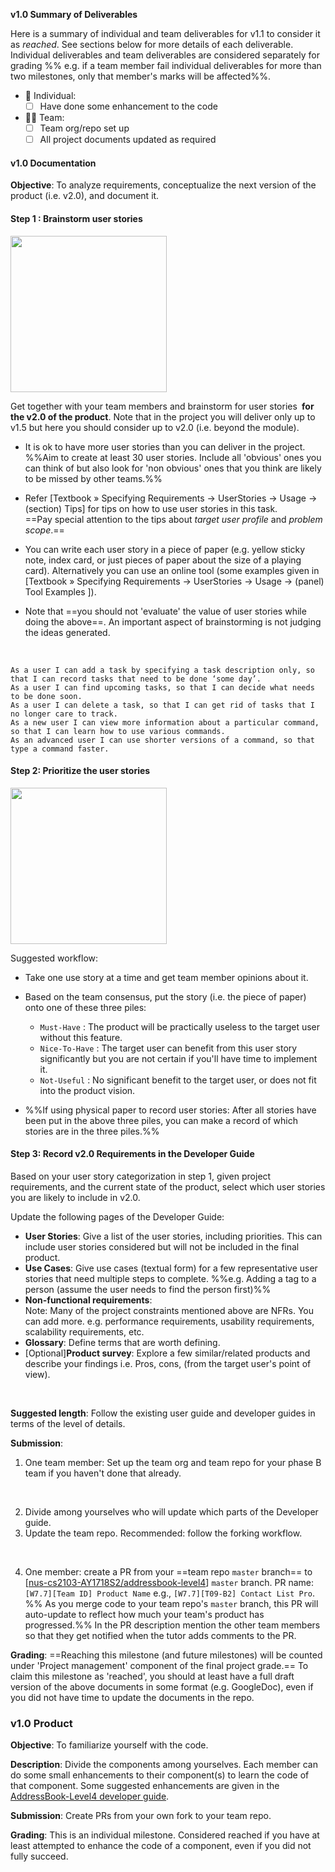 <tip-box> 

**v1.0 Summary of Deliverables**

Here is a summary of individual and team deliverables for v1.1 to consider it as _reached_. See sections below for more details of each deliverable. Individual deliverables and team deliverables are considered separately for grading %%&nbsp;e.g. if a team member fail individual deliverables for more than two milestones, only that member's marks will be affected%%.

* :bust_in_silhouette: Individual:
  - [ ] Have done some enhancement to the code
* :busts_in_silhouette::busts_in_silhouette: Team:
  - [ ] Team org/repo set up
  - [ ] All project documents updated as required

</tip-box>

<div id="documentation">

#### v1.0 Documentation

**Objective**: To analyze requirements, conceptualize the next version of the product (i.e. v2.0), and document it.

#### Step 1 : Brainstorm user stories

<img src="{{baseUrl}}/admin/images/v00.png" width="250px">

Get together with your team members and <trigger trigger="click" for="modal:v10-brainstorming">brainstorm</trigger> for <trigger trigger="click" for="modal:v10-userstories">user stories</trigger> **&nbsp;for the v2.0 of the product**. Note that in the project you will deliver only up to v1.5 but here you should consider up to v2.0 (i.e. beyond the module).

* It is ok to have more user stories than you can deliver in the project. %%Aim to create at least 30 user stories. Include all 'obvious' ones you can think of but also look for 'non obvious' ones that you think are likely to be missed by other teams.%%

* Refer <trigger trigger="click" for="modal:v10-userstoryusagetips">[Textbook &raquo; Specifying Requirements &rarr; UserStories &rarr;  Usage &rarr; (section) Tips]</trigger> for tips on how to use user stories in this task.<br>==Pay special attention to the tips about _target user profile_ and _problem scope_.==

* You can write each user story in a piece of paper (e.g. yellow sticky note, index card, or just pieces of paper about the size of a playing card). Alternatively you can use an online tool (some examples given in <trigger trigger="click" for="modal:v10-onlinetools">[Textbook &raquo; Specifying Requirements &rarr; UserStories &rarr; Usage &rarr; (panel) Tool Examples ]</trigger>).<br>
  
* Note that ==you should not 'evaluate' the value of user stories while doing the above==. An important aspect of brainstorming is not judging the ideas generated.  

<modal large title="Textbook &raquo;" id="modal:v10-brainstorming">
  <include src="../book/gatheringRequirements/brainstorming/full.md"/>
</modal>

<modal large title="Textbook &raquo;" id="modal:v10-userstories">
  <include src="../book/specifyingRequirements/userStories/introduction/full.md"/>
</modal> 

<modal large title="Textbook &raquo; Specifying Requirements &rarr; UserStories &rarr; Usage &rarr; (panel)Tool Examples" id="modal:v10-onlinetools">
  <include src="../book/specifyingRequirements/userStories/usage/tools.md"/>
</modal>

<modal large title="Textbook &raquo; Specifying Requirements &rarr; UserStories &rarr;  Usage &rarr; (section) Tips" id="modal:v10-userstoryusagetips">
  <include src="../book/specifyingRequirements/userStories/usage/text.md#usageTips"/>
</modal>

<panel header="%%:package: User Story examples (from a different product)%%">

`As a user I can add a task by specifying a task description only, so that I can record tasks that need to be done ‘some day’.`  
`As a user I can find upcoming tasks, so that I can decide what needs to be done soon.`  
`As a user I can delete a task, so that I can get rid of tasks that I no longer care to track.`  
`As a new user I can view more information about a particular command, so that I can learn how to use various commands.`  
`As an advanced user I can use shorter versions of a command, so that type a command faster.`  

</panel>

#### Step 2: Prioritize the user stories

<img src="{{baseUrl}}/admin/images/userstories.png" width="250px">

Suggested workflow:

* Take one use story at a time and get team member opinions about it.
* Based on the team consensus, put the story (i.e. the piece of paper) onto one of these three piles:

  * `Must-Have` : The product will be practically useless to the target user without this feature.
  * `Nice-To-Have` : The target user can benefit from this user story significantly but you are not certain if you'll have time to implement it.
  * `Not-Useful` : No significant benefit to the target user, or does not fit into the product vision.

* %%If using physical paper to record user stories: After all stories have been put in the above three piles, you can make a record of which stories are in the three piles.%%



#### Step 3: Record v2.0 Requirements in the Developer Guide 

Based on your user story categorization in step 1, given project requirements, and the current state of the product, select which user stories you are likely to include in v2.0.

Update the following pages of the Developer Guide:

* <trigger trigger="click" for="modal:v10-userstories">**User Stories**</trigger>: Give a list of the user stories, including priorities. This can include user stories considered but will not be included in the final product.
* <trigger trigger="click" for="modal:v10-usecases">**Use Cases**</trigger>: Give use cases (textual form) for a few representative user stories that need multiple steps to complete. %%e.g. Adding a tag to a person (assume the user needs to find the person first)%%   
* <trigger trigger="click" for="modal:v10-nfr">**Non-functional requirements**</trigger>:  
  Note: Many of the project constraints mentioned above are NFRs. You can add more. e.g. performance requirements, usability requirements, scalability requirements, etc.
* <trigger trigger="click" for="modal:v10-glossary">**Glossary**</trigger>: Define terms that are worth defining.
*  [Optional]<trigger trigger="click" for="modal:v10-prodsurveys">**Product survey**</trigger>: Explore a few similar/related products and describe your findings i.e. Pros, cons, (from the target user's point of view). 

<modal large title="Textbook &raquo; Specifying Requirements &rarr; Use Cases" id="modal:v10-usecases">
  <include src="../book/specifyingRequirements/useCases/index.md#main"/>
</modal>

<modal large title="Textbook &raquo;" id="modal:v10-nfr">
  <include src="../book/requirements/nonFunctionalRequirements/full.md"/>
</modal>

<modal title="Textbook &raquo;" id="modal:v10-glossary">
  <include src="../book/specifyingRequirements/glossary/what/full.md"/>
</modal>

<modal title="Textbook &raquo;" id="modal:v10-prodsurveys">
  <include src="../book/gatheringRequirements/productSurveys/full.md"/>
</modal>


**Suggested length**: Follow the existing user guide and developer guides in terms of the level of details.

**Submission**: 

1. One team member: <trigger trigger="click" for="modal:v10-setuporg">Set up the team org</trigger> and <trigger trigger="click" for="modal:v10-setuprepo">team repo</trigger> for your phase B team if you haven't done that already.

<modal large title="Admin &raquo; Appendix E: Using GitHub Project Hosting &rarr; Organization Setup" id="modal:v10-setuporg">
  <include src="appendixE-gitHub.md#organization-setup"/>
</modal>

<modal large title="Admin &raquo; Appendix E: Using GitHub Project Hosting &rarr; Repo Setup" id="modal:v10-setuprepo">
  <include src="appendixE-gitHub.md#repo-setup"/>
</modal>

2. Divide among yourselves who will update which parts of the Developer guide.
3. Update the team repo. Recommended: follow the <trigger trigger="click" for="modal:v10-forkingworkflow">forking workflow</trigger>.

<modal large title="TextBook &raquo;" id="modal:v10-forkingworkflow">
  <include src="../book/revisionControl/forkingWorkflow/full.md"/>
</modal>

4. One member: create a PR from your ==team repo `master` branch== to [[nus-cs2103-AY1718S2/addressbook-level4](https://github.com/nus-cs2103-AY1718S2/addressbook-level4)] `master` branch. PR name: `[W7.7][Team ID] Product Name` e.g., `[W7.7][T09-B2] Contact List Pro`. %%&nbsp;As you merge code to your team repo's `master` branch, this PR will auto-update to reflect how much your team's product has progressed.%% In the PR description <tooltip content="use @githubUserName">mention</tooltip> the other team members so that they get notified when the tutor adds comments to the PR.

**Grading**: ==Reaching this milestone (and future milestones) will be counted under 'Project management' component of the final project grade.== 
To claim this milestone as 'reached', you should at least have a full draft version of the above documents in some format (e.g. GoogleDoc), even if you did not have time to update the documents in the repo.

</div>
<div id="product">

### v1.0 Product

**Objective**: To familiarize yourself with the code.

**Description**: Divide the <tooltip content="components as stated in the [Developer Guide: Architecture]">components</tooltip> among yourselves. Each member can do some small enhancements to their component(s) to learn the code of that component. Some suggested enhancements are given in the [AddressBook-Level4 developer guide](https://nus-cs2103-AY1718S2.github.io/addressbook-level4/DeveloperGuide.html#improving-each-component).


**Submission**: Create PRs from your own fork to your team repo. 

**Grading**: This is an individual milestone. Considered reached if you have at least attempted to enhance the code of a component, even if you did not fully succeed.

</div>